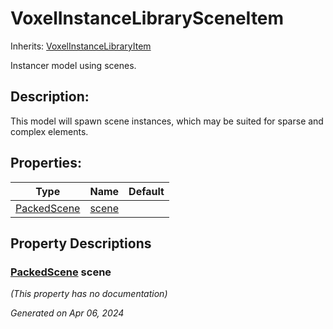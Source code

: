 # VoxelInstanceLibrarySceneItem

Inherits: [VoxelInstanceLibraryItem](VoxelInstanceLibraryItem.md)

Instancer model using scenes.

## Description: 

This model will spawn scene instances, which may be suited for sparse and complex elements.

## Properties: 


Type                                                                                  | Name               | Default 
------------------------------------------------------------------------------------- | ------------------ | --------
[PackedScene](https://docs.godotengine.org/en/stable/classes/class_packedscene.html)  | [scene](#i_scene)  |         
<p></p>

## Property Descriptions

### [PackedScene](https://docs.godotengine.org/en/stable/classes/class_packedscene.html)<span id="i_scene"></span> **scene**

*(This property has no documentation)*

_Generated on Apr 06, 2024_
